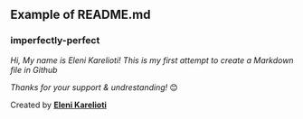 ## Example of README.md
### imperfectly-perfect
*Hi, My name is Eleni Karelioti!*
*This is my first attempt to create a Markdown file in Github*

*Thanks for your support & undrestanding!*
:blush:

Created by [**Eleni Karelioti**](https://www.linkedin.com/in/eleni-karelioti-481494aa/)
